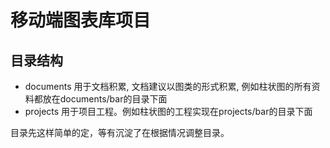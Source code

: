 # 移动端图表库项目


## 目录结构


* documents 用于文档积累, 文档建议以图类的形式积累, 例如柱状图的所有资料都放在documents/bar的目录下面
* projects 用于项目工程。例如柱状图的工程实现在projects/bar的目录下面

目录先这样简单的定，等有沉淀了在根据情况调整目录。

